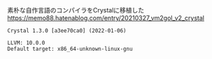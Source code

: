 素朴な自作言語のコンパイラをCrystalに移植した  
https://memo88.hatenablog.com/entry/20210327_vm2gol_v2_crystal

```
Crystal 1.3.0 [a3ee70ca0] (2022-01-06)

LLVM: 10.0.0
Default target: x86_64-unknown-linux-gnu
```
